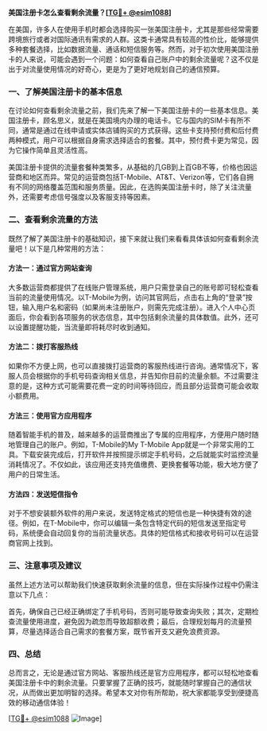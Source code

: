 **美国注册卡怎么查看剩余流量？[[TG💪+ @esim1088](https://t.me/s/esim1088)]**

在美国，许多人在使用手机时都会选择购买一张美国注册卡，尤其是那些经常需要跨境旅行或者对国际通讯有需求的人群。这类卡通常具有较高的性价比，能够提供多种套餐选择，比如数据流量、通话和短信服务等。然而，对于初次使用美国注册卡的人来说，可能会遇到一个问题：如何查看自己账户中的剩余流量呢？这不仅是出于对流量使用情况的好奇心，更是为了更好地规划自己的通信预算。

### 一、了解美国注册卡的基本信息

在讨论如何查看剩余流量之前，我们先来了解一下美国注册卡的一些基本信息。美国注册卡，顾名思义，就是在美国境内办理的电话卡。它与国内的SIM卡有所不同，通常是通过在线申请或实体店铺购买的方式获得。这些卡支持预付费和后付费两种模式，用户可以根据自身需求选择适合的套餐。其中，预付费卡更为常见，因为它操作简单且灵活性高。

美国注册卡提供的流量套餐种类繁多，从基础的几GB到上百GB不等，价格也因运营商和地区而异。常见的运营商包括T-Mobile、AT&T、Verizon等，它们各自拥有不同的网络覆盖范围和服务质量。因此，在选购美国注册卡时，除了关注流量外，还需要考虑信号强度以及客服支持等因素。

### 二、查看剩余流量的方法

既然了解了美国注册卡的基础知识，接下来就让我们来看看具体该如何查看剩余流量吧！以下是几种常用的方法：

#### 方法一：通过官方网站查询

大多数运营商都提供了在线账户管理系统，用户只需登录自己的账号即可轻松查看当前的流量使用情况。以T-Mobile为例，访问其官网后，点击右上角的“登录”按钮，输入用户名和密码（如果尚未注册账户，则需先完成注册）。进入个人中心页面后，你会看到各项服务的状态信息，其中包括剩余流量的具体数值。此外，还可以设置提醒功能，当流量即将耗尽时收到通知。

#### 方法二：拨打客服热线

如果你不方便上网，也可以直接拨打运营商的客服热线进行咨询。通常情况下，客服人员会根据你的手机号码查询相关信息，并告知你目前的流量余额。不过需要注意的是，这种方式可能需要花费一定的时间等待回应，而且部分运营商可能会收取小额费用。

#### 方法三：使用官方应用程序

随着智能手机的普及，越来越多的运营商推出了专属的应用程序，方便用户随时随地管理自己的账户。例如，T-Mobile的My T-Mobile App就是一个非常实用的工具。下载安装完成后，打开软件并按照提示绑定手机号码，之后就能实时监控流量消耗情况了。不仅如此，该应用还支持充值缴费、更换套餐等功能，极大地方便了用户的日常生活。

#### 方法四：发送短信指令

对于不想安装额外软件的用户来说，发送特定格式的短信也是一种快捷有效的途径。例如，在T-Mobile中，你可以编辑一条包含特定代码的短信发送至指定号码，系统便会自动回复你的当前流量状态。具体的短信格式和接收号码可以在运营商官网上找到。

### 三、注意事项及建议

虽然上述方法可以帮助我们快速获取剩余流量的信息，但在实际操作过程中仍需注意以下几点：

首先，确保自己已经正确绑定了手机号码，否则可能导致查询失败；其次，定期检查流量使用进度，避免因为疏忽而导致超额收费；最后，合理规划每月的流量预算，尽量选择适合自己需求的套餐方案，既节省开支又避免浪费资源。

### 四、总结

总而言之，无论是通过官方网站、客服热线还是官方应用程序，都可以轻松地查看美国注册卡中的剩余流量。只要掌握了正确的技巧，就能随时掌握自己的通信状况，从而做出更加明智的选择。希望本文对你有所帮助，祝大家都能享受到便捷高效的移动通信体验！

[[TG💪+ @esim1088](https://t.me/s/esim1088) ![Image](https://i.postimg.cc/4NQfJmqS/Snipaste-2025-05-13-00-14-12.png)]